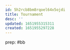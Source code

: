 ```yaml
---
id: 5h2rcb8bm8rqoel64x5ojdi
title: Tournament
desc: ''
updated: 1651955315311
created: 1651955297228
---
```


prep:
#bb
